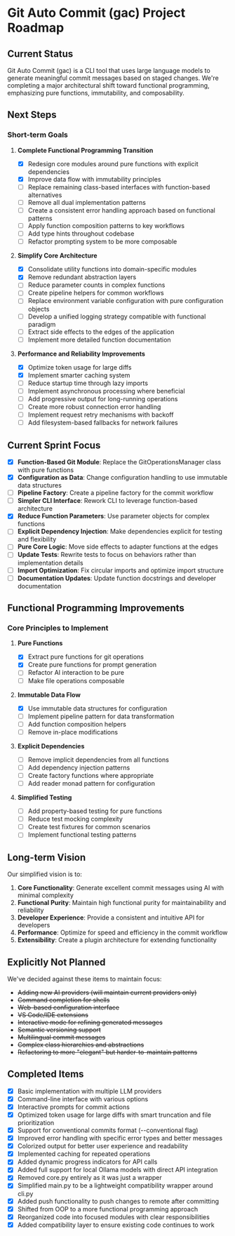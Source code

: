 # Git Auto Commit (gac) Project Roadmap

## Current Status

Git Auto Commit (gac) is a CLI tool that uses large language models to generate meaningful commit messages based on staged changes. We're completing a major architectural shift toward functional programming, emphasizing pure functions, immutability, and composability.

## Next Steps

### Short-term Goals

1. **Complete Functional Programming Transition**

   - [x] Redesign core modules around pure functions with explicit dependencies
   - [x] Improve data flow with immutability principles
   - [ ] Replace remaining class-based interfaces with function-based alternatives
   - [ ] Remove all dual implementation patterns
   - [ ] Create a consistent error handling approach based on functional patterns
   - [ ] Apply function composition patterns to key workflows
   - [ ] Add type hints throughout codebase
   - [ ] Refactor prompting system to be more composable

2. **Simplify Core Architecture**

   - [x] Consolidate utility functions into domain-specific modules
   - [x] Remove redundant abstraction layers
   - [ ] Reduce parameter counts in complex functions
   - [ ] Create pipeline helpers for common workflows
   - [ ] Replace environment variable configuration with pure configuration objects
   - [ ] Develop a unified logging strategy compatible with functional paradigm
   - [ ] Extract side effects to the edges of the application
   - [ ] Implement more detailed function documentation

3. **Performance and Reliability Improvements**

   - [x] Optimize token usage for large diffs
   - [x] Implement smarter caching system
   - [ ] Reduce startup time through lazy imports
   - [ ] Implement asynchronous processing where beneficial
   - [ ] Add progressive output for long-running operations
   - [ ] Create more robust connection error handling
   - [ ] Implement request retry mechanisms with backoff
   - [ ] Add filesystem-based fallbacks for network failures

## Current Sprint Focus

- [x] **Function-Based Git Module**: Replace the GitOperationsManager class with pure functions
- [x] **Configuration as Data**: Change configuration handling to use immutable data structures
- [ ] **Pipeline Factory**: Create a pipeline factory for the commit workflow
- [ ] **Simpler CLI Interface**: Rework CLI to leverage function-based architecture
- [x] **Reduce Function Parameters**: Use parameter objects for complex functions
- [ ] **Explicit Dependency Injection**: Make dependencies explicit for testing and flexibility
- [ ] **Pure Core Logic**: Move side effects to adapter functions at the edges
- [ ] **Update Tests**: Rewrite tests to focus on behaviors rather than implementation details
- [ ] **Import Optimization**: Fix circular imports and optimize import structure
- [ ] **Documentation Updates**: Update function docstrings and developer documentation

## Functional Programming Improvements

### Core Principles to Implement

1. **Pure Functions**

   - [x] Extract pure functions for git operations
   - [x] Create pure functions for prompt generation
   - [ ] Refactor AI interaction to be pure
   - [ ] Make file operations composable

2. **Immutable Data Flow**

   - [x] Use immutable data structures for configuration
   - [ ] Implement pipeline pattern for data transformation
   - [ ] Add function composition helpers
   - [ ] Remove in-place modifications

3. **Explicit Dependencies**

   - [ ] Remove implicit dependencies from all functions
   - [ ] Add dependency injection patterns
   - [ ] Create factory functions where appropriate
   - [ ] Add reader monad pattern for configuration

4. **Simplified Testing**
   - [ ] Add property-based testing for pure functions
   - [ ] Reduce test mocking complexity
   - [ ] Create test fixtures for common scenarios
   - [ ] Implement functional testing patterns

## Long-term Vision

Our simplified vision is to:

1. **Core Functionality**: Generate excellent commit messages using AI with minimal complexity
2. **Functional Purity**: Maintain high functional purity for maintainability and reliability
3. **Developer Experience**: Provide a consistent and intuitive API for developers
4. **Performance**: Optimize for speed and efficiency in the commit workflow
5. **Extensibility**: Create a plugin architecture for extending functionality

## Explicitly Not Planned

We've decided against these items to maintain focus:

- ~~Adding new AI providers (will maintain current providers only)~~
- ~~Command completion for shells~~
- ~~Web-based configuration interface~~
- ~~VS Code/IDE extensions~~
- ~~Interactive mode for refining generated messages~~
- ~~Semantic versioning support~~
- ~~Multilingual commit messages~~
- ~~Complex class hierarchies and abstractions~~
- ~~Refactoring to more "elegant" but harder-to-maintain patterns~~

## Completed Items

- [x] Basic implementation with multiple LLM providers
- [x] Command-line interface with various options
- [x] Interactive prompts for commit actions
- [x] Optimized token usage for large diffs with smart truncation and file prioritization
- [x] Support for conventional commits format (--conventional flag)
- [x] Improved error handling with specific error types and better messages
- [x] Colorized output for better user experience and readability
- [x] Implemented caching for repeated operations
- [x] Added dynamic progress indicators for API calls
- [x] Added full support for local Ollama models with direct API integration
- [x] Removed core.py entirely as it was just a wrapper
- [x] Simplified main.py to be a lightweight compatibility wrapper around cli.py
- [x] Added push functionality to push changes to remote after committing
- [x] Shifted from OOP to a more functional programming approach
- [x] Reorganized code into focused modules with clear responsibilities
- [x] Added compatibility layer to ensure existing code continues to work

